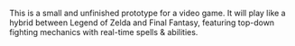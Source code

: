 This is a small and unfinished prototype for a video game. It will play like a hybrid between Legend of Zelda and Final Fantasy,
featuring top-down fighting mechanics with real-time spells & abilities.
